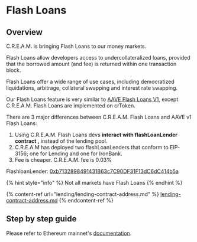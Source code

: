 # Flash Loans

## Overview

C.R.E.A.M. is bringing Flash Loans to our money markets.

Flash Loans allow developers access to undercollateralized loans, provided that the borrowed amount (and fee) is returned within one transaction block.

Flash Loans offer a wide range of use cases, including democratized liquidations, arbitrage, collateral swapping and interest rate swapping.

Our Flash Loans feature is very similar to [AAVE Flash Loans V1](https://aave.com/flash-loans), except C.R.E.A.M. Flash Loans are implemented on crToken.

There are 3 major differences between C.R.E.A.M. Flash Loans and AAVE v1 Flash Loans:

1. Using C.R.E.A.M. Flash Loans devs **interact with flashLoanLender contract ,** instead of the lending pool.
2. C.R.E.A.M has deployed two flashLoanLenders that conform to EIP-3156; one for Lending and one for IronBank.
3. Fee is cheaper. C.R.E.A.M. fee is 0.03%

FlashloanLender: [0xb7132898491431B63c7C90DF31F13dC6dC414b5a](https://bscscan.com/address/0xb7132898491431B63c7C90DF31F13dC6dC414b5a)

{% hint style="info" %}
Not all markets have Flash Loans
{% endhint %}

{% content-ref url="lending/lending-contract-address.md" %}
[lending-contract-address.md](lending/lending-contract-address.md)
{% endcontent-ref %}

## Step by step guide

Please refer to Ethereum mainnet's [documentation](https://docs.cream.finance/flash-loans#step-by-step-guide).
